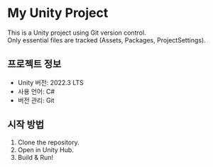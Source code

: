 # My Unity Project

This is a Unity project using Git version control.  
Only essential files are tracked (Assets, Packages, ProjectSettings).  

## 프로젝트 정보
- Unity 버전: 2022.3 LTS
- 사용 언어: C#
- 버전 관리: Git

## 시작 방법
1. Clone the repository.
2. Open in Unity Hub.
3. Build & Run!
